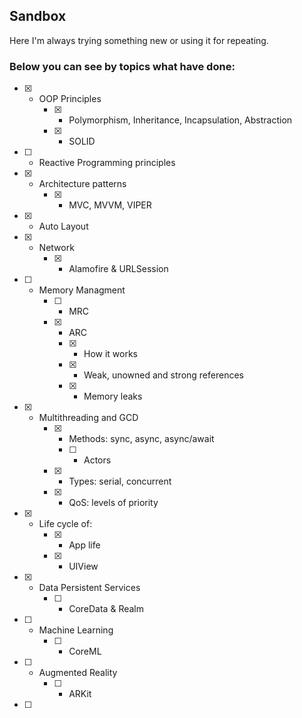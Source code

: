 ## Sandbox
Here I'm always trying something new or using it for repeating.

### Below you can see by topics what have done:

- [x] - OOP Principles
    - [x] - Polymorphism, Inheritance, Incapsulation, Abstraction
    - [x] - SOLID
- [ ] - Reactive Programming principles 
- [x] - Architecture patterns
    - [x] - MVC, MVVM, VIPER
- [x] - Auto Layout
- [x] - Network
    - [x] - Alamofire & URLSession
- [ ] - Memory Managment
    - [ ] - MRC 
    - [x] - ARC
       - [x] - How it works
       - [x] - Weak, unowned and strong references
       - [x] - Memory leaks
- [x] - Multithreading and GCD 
    - [x] - Methods: sync, async, async/await
       - [ ] - Actors
    - [x] - Types: serial, concurrent
    - [x] - QoS: levels of priority
- [x] - Life cycle of: 
    - [x] - App life
    - [x] - UIView

- [x] - Data Persistent Services
    - [ ] - CoreData & Realm

- [ ] - Machine Learning
    - [ ] - CoreML
- [ ] - Augmented Reality
    - [ ] - ARKit
- [ ] 
